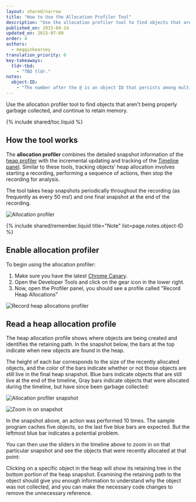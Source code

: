 ```yaml
---
layout: shared/narrow
title: "How to Use the Allocation Profiler Tool"
description: "Use the allocation profiler tool to find objects that aren't being properly garbage collected, and continue to retain memory."
published_on: 2015-04-14
updated_on: 2015-07-09
order: 4
authors:
  - megginkearney
translation_priority: 0
key-takeaways:
  tldr-tbd:
    - "TBD tldr."
notes:
  object-ID:
    - "The number after the @ is an object ID that persists among multiple snapshots taken. This allows precise comparison between heap states. Displaying an object's address makes no sense, as objects are moved during garbage collections."
---
```

<p class="intro">
  Use the allocation profiler tool to find objects that aren't being properly garbage collected, and continue to retain memory.
</p>

{% include shared/toc.liquid %}

## How the tool works

The **allocation profiler** combines the detailed snapshot information of the
[heap profiler](/web/tools/chrome-devtools/profile/memory-problems/heap-snapshots)
with the incremental updating and tracking of the
[Timeline panel](/web/tools/chrome-devtools/profile/evaluate-performance/timeline-tool).
Similar to these tools, tracking objects’ heap allocation involves starting a recording,
performing a sequence of actions, then stop the recording for analysis.

The tool takes heap snapshots periodically throughout the recording (as frequently as every 50 ms!) and one final snapshot at the end of the recording.

![Allocation profiler](imgs/object-tracker.png)

{% include shared/remember.liquid title="Note" list=page.notes.object-ID %}

## Enable allocation profiler

To begin using the allocation profiler:

1. Make sure you have the latest [Chrome Canary](https://www.google.com/intl/en/chrome/browser/canary.html).
2. Open the Developer Tools and click on the gear icon in the lower right.
3. Now, open the Profiler panel, you should see a profile called "Record Heap Allocations"

![Record heap allocations profiler](imgs/record-heap.png)

## Read a heap allocation profile

The heap allocation profile shows where objects are being created and identifies the retaining path.
In the snapshot below, the bars at the top indicate when new objects are found in the heap.

The height of each bar corresponds to the size of the recently allocated objects,
and the color of the bars indicate whether or not those objects are still live in the final heap snapshot.
Blue bars indicate objects that are still live at the end of the timeline,
Gray bars indicate objects that were allocated during the timeline,
but have since been garbage collected:

![Allocation profiler snapshot](imgs/collected.png)

![Zoom in on snapshot](imgs/sliders.png)

In the snapshot above, an action was performed 10 times.
The sample program caches five objects, so the last five blue bars are expected.
But the leftmost blue bar indicates a potential problem.

You can then use the sliders in the timeline above to zoom in on that particular snapshot
and see the objects that were recently allocated at that point:

Clicking on a specific object in the heap will show its retaining tree in the bottom portion of the heap snapshot. Examining the retaining path to the object should give you enough information to understand why the object was not collected, and you can make the necessary code changes to remove the unnecessary reference.


